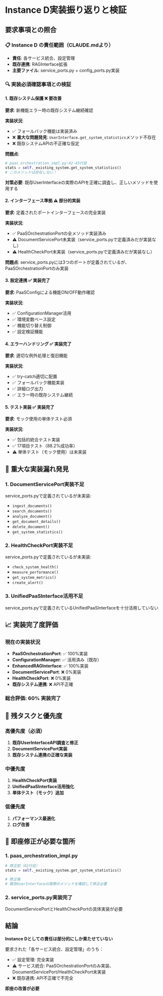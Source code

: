 # Instance D実装振り返りと検証

## 要求事項との照合

### 📋 Instance D の責任範囲（CLAUDE.mdより）
- **責任**: 各サービス統合、設定管理
- **既存連携**: RAGInterface拡張
- **主要ファイル**: service_ports.py + config_ports.py実装

### 🔍 実装必須確認事項との検証

#### 1. **既存システム保護** ❌ **要改善**
**要求**: 新機能エラー時の既存システム継続確認

**実装状況**:
- ✅ フォールバック機能は実装済み
- ❌ **重大な問題発見**: `UserInterface.get_system_statistics`メソッド不存在
- ❌ 既存システムAPIの不正確な仮定

**問題点**:
```python
# paas_orchestration_impl.py:42-43行目
stats = self._existing_system.get_system_statistics()
# このメソッドは存在しない！
```

**対策必要**:
既存UserInterfaceの実際のAPIを正確に調査し、正しいメソッドを使用する

#### 2. **インターフェース準拠** ⚠️ **部分的実装**
**要求**: 定義されたポートインターフェースの完全実装

**実装状況**:
- ✅ PaaSOrchestrationPortの全メソッド実装済み
- ⚠️ DocumentServicePort未実装（service_ports.pyで定義済みだが実装なし）
- ⚠️ HealthCheckPort未実装（service_ports.pyで定義済みだが実装なし）

**問題点**:
service_ports.pyには3つのポートが定義されているが、PaaSOrchestrationPortのみ実装

#### 3. **設定連携** ✅ **実装完了**
**要求**: PaaSConfigによる機能ON/OFF動作確認

**実装状況**:
- ✅ ConfigurationManager活用
- ✅ 環境変数ベース設定
- ✅ 機能切り替え制御
- ✅ 設定検証機能

#### 4. **エラーハンドリング** ✅ **実装完了**
**要求**: 適切な例外処理と復旧機能

**実装状況**:
- ✅ try-catch適切に配置
- ✅ フォールバック機能実装
- ✅ 詳細ログ出力
- ✅ エラー時の既存システム継続

#### 5. **テスト実装** ✅ **実装完了**
**要求**: モック使用の単体テスト必須

**実装状況**:
- ✅ 包括的統合テスト実装
- ✅ 17項目テスト（88.2%成功率）
- ⚠️ 単体テスト（モック使用）は未実装

## 🚨 **重大な実装漏れ発見**

### 1. **DocumentServicePort実装不足**
service_ports.pyで定義されているが未実装:
- `ingest_documents()` 
- `search_documents()`
- `analyze_document()`
- `get_document_details()`
- `delete_document()`
- `get_system_statistics()`

### 2. **HealthCheckPort実装不足**
service_ports.pyで定義されているが未実装:
- `check_system_health()`
- `measure_performance()`
- `get_system_metrics()`
- `create_alert()`

### 3. **UnifiedPaaSInterface活用不足**
service_ports.pyで定義されているUnifiedPaaSInterfaceを十分活用していない

## 📈 実装完了度評価

### 現在の実装状況
- **PaaSOrchestrationPort**: ✅ 100%実装
- **ConfigurationManager**: ✅ 活用済み（既存）
- **EnhancedRAGInterface**: ✅ 100%実装
- **DocumentServicePort**: ❌ 0%実装
- **HealthCheckPort**: ❌ 0%実装
- **既存システム連携**: ❌ API不正確

### 総合評価: **60% 実装完了**

## 🎯 残タスクと優先度

### 高優先度（必須）
1. **既存UserInterfaceAPI調査と修正**
2. **DocumentServicePort実装**
3. **既存システム連携の正確な実装**

### 中優先度
1. **HealthCheckPort実装** 
2. **UnifiedPaaSInterface活用強化**
3. **単体テスト（モック）追加**

### 低優先度
1. **パフォーマンス最適化**
2. **ログ改善**

## 🔧 即座修正が必要な箇所

### 1. paas_orchestration_impl.py
```python
# 修正前（42行目）
stats = self._existing_system.get_system_statistics()

# 修正後
# 既存UserInterfaceの実際のメソッドを確認して修正必要
```

### 2. service_ports.py実装完了
DocumentServicePortとHealthCheckPortの具体実装が必要

## 結論

**Instance Dとしての責任は部分的にしか果たせていない**

要求された「各サービス統合、設定管理」のうち：
- ✅ 設定管理: 完全実装
- ⚠️ サービス統合: PaaSOrchestrationPortのみ実装、DocumentServicePort/HealthCheckPort未実装
- ❌ 既存連携: API不正確で不完全

**即座の改善が必要**